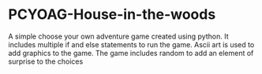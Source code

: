# PCYOAG-House-in-the-woods
A simple choose your own adventure game created using python. 
It includes multiple if and else statements to run the game. 
Ascii art is used to add graphics to the game. 
The game includes random to add an element of surprise to the choices
